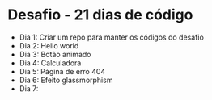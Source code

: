 # Desafio - 21 dias de código

- Dia 1: Criar um repo para manter os códigos do desafio
- Dia 2: Hello world
- Dia 3: Botão animado
- Dia 4: Calculadora
- Dia 5: Página de erro 404
- Dia 6: Efeito glassmorphism
- Dia 7: 
